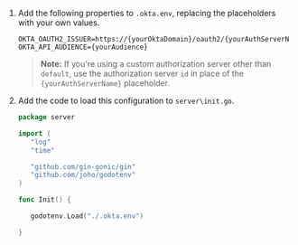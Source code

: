 1. Add the following properties to `.okta.env`, replacing the placeholders with your own values.

   ```properties
   OKTA_OAUTH2_ISSUER=https://{yourOktaDomain}/oauth2/{yourAuthServerName}
   OKTA_API_AUDIENCE={yourAudience}
   ```

    >**Note:** If you're using a custom authorization server other than `default`, use the authorization server `id` in place of the `{yourAuthServerName}` placeholder.

1. Add the code to load this configuration to `server\init.go`.

   ```go
   package server

   import (
      "log"
      "time"

      "github.com/gin-gonic/gin"
      "github.com/joho/godotenv"
   )

   func Init() {

      godotenv.Load("./.okta.env")

   }
   ```
